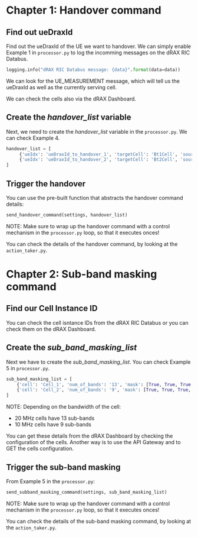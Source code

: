 # Chapter 1: Handover command

## Find out ueDraxId

Find out the ueDraxId of the UE we want to handover. We can simply enable Example 1 in `processor.py` to log the incomming messages on the dRAX RIC Databus. 

```python
logging.info("dRAX RIC Databus message: {data}".format(data=data))

```

We can look for the UE_MEASUREMENT message, which will tell us the ueDraxId as well as the currently serving cell.

We can check the cells also via the dRAX Dashboard.

## Create the *handover_list* variable

Next, we need to create the *handover_list* variable in the `processor.py`. We can check Example 4.

```python
handover_list = [
     {'ueIdx': 'ueDraxId_to_handover_1', 'targetCell': 'Bt1Cell', 'sourceCell': 'Bt2Cell'},
     {'ueIdx': 'ueDraxId_to_handover_2', 'targetCell': 'Bt2Cell', 'sourceCell': 'Bt1Cell'}
]
```

## Trigger the handover

You can use the pre-built function that abstracts the handover command details:

```python
send_handover_command(settings, handover_list)
```

NOTE: Make sure to wrap up the handover command with a control mechanism in the `processor.py` loop, so that it executes onces!

You can check the details of the handover command, by looking at the `action_taker.py`.

# Chapter 2: Sub-band masking command

## Find our Cell Instance ID

You can check the cell isntance IDs from the dRAX RIC Databus or you can check them on the dRAX Dashboard.

## Create the *sub_band_masking_list*

Next we have to create the *sub_band_masking_list*. You can check Example 5 in `processor.py`.

```python
sub_band_masking_list = [
    {'cell': 'Cell_1', 'num_of_bands': '13', 'mask': [True, True, True, True, True, True, True, True, True, True, True, True, True]},
    {'cell': 'Cell_2', 'num_of_bands': '9', 'mask': [True, True, True, True, True, True, True, True, True]}
]
```

NOTE: Depending on the bandwidth of the cell:
- 20 MHz cells have 13 sub-bands
- 10 MHz cells have 9 sub-bands

You can get these details from the dRAX Dashboard by checking the configuration of the cells. Another way is to use the API Gateway and to GET the cells configuration.

## Trigger the sub-band masking

From Example 5 in the `processor.py`:

```python
send_subband_masking_command(settings, sub_band_masking_list)
```

NOTE: Make sure to wrap up the handover command with a control mechanism in the `processor.py` loop, so that it executes onces!

You can check the details of the sub-band masking command, by looking at the `action_taker.py`.